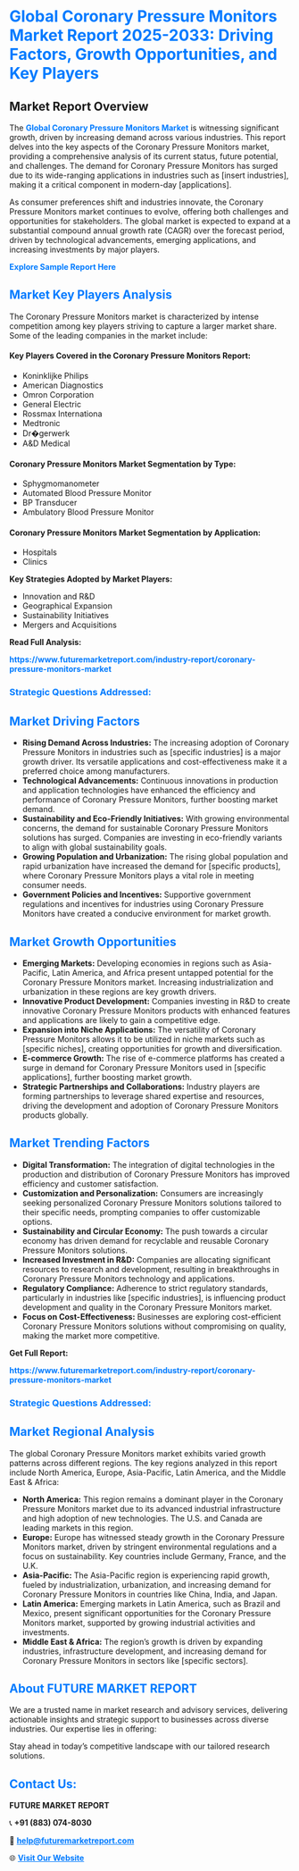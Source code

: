 <h1 style="color: #007BFF;">Global Coronary Pressure Monitors Market Report 2025-2033: Driving Factors, Growth Opportunities, and Key Players</h1>

<section id="overview">
<h2>Market Report Overview</h2>
<p>The <a href="https://www.futuremarketreport.com/industry-report/coronary-pressure-monitors-market" style="color: #007BFF; text-decoration: none;"><strong>Global Coronary Pressure Monitors Market</strong></a> is witnessing significant growth, driven by increasing demand across various industries. This report delves into the key aspects of the Coronary Pressure Monitors market, providing a comprehensive analysis of its current status, future potential, and challenges. The demand for Coronary Pressure Monitors has surged due to its wide-ranging applications in industries such as [insert industries], making it a critical component in modern-day [applications].</p>
<p>As consumer preferences shift and industries innovate, the Coronary Pressure Monitors market continues to evolve, offering both challenges and opportunities for stakeholders. The global market is expected to expand at a substantial compound annual growth rate (CAGR) over the forecast period, driven by technological advancements, emerging applications, and increasing investments by major players.</p>
</section>

<section id="overview">
<p><a href="https://www.futuremarketreport.com/request-sample/reportId=77064" style="color: #007BFF; text-decoration: none;"><strong>Explore Sample Report Here</strong></a></p>
</section>

<section id="key-players">
<h2 style="color: #007BFF;">Market Key Players Analysis</h2>
<p>The Coronary Pressure Monitors market is characterized by intense competition among key players striving to capture a larger market share. Some of the leading companies in the market include:</p>
<h4>Key Players Covered in the Coronary Pressure Monitors Report:</h4>
<ul><li>Koninklijke Philips</li><li>American Diagnostics</li><li>Omron Corporation</li><li>General Electric</li><li>Rossmax Internationa</li><li>Medtronic</li><li>Dr�gerwerk</li><li>A&amp;D Medical</li></ul>
<h4>Coronary Pressure Monitors Market Segmentation by Type:</h4>
<ul><li>Sphygmomanometer</li><li>Automated Blood Pressure Monitor</li><li>BP Transducer</li><li>Ambulatory Blood Pressure Monitor</li></ul>

<h4>Coronary Pressure Monitors Market Segmentation by Application:</h4>
<ul><li>Hospitals</li><li>Clinics</li></ul>
<p><strong>Key Strategies Adopted by Market Players:</strong></p>
<ul>
<li>Innovation and R&D</li>
<li>Geographical Expansion</li>
<li>Sustainability Initiatives</li>
<li>Mergers and Acquisitions</li>
</ul>
</section>

<section>
<p><strong>Read Full Analysis: </strong></p><a href="https://www.futuremarketreport.com/industry-report/coronary-pressure-monitors-market" style="color: #007BFF; text-decoration: none;"><strong>https://www.futuremarketreport.com/industry-report/coronary-pressure-monitors-market</strong></a>
<h3 style="color: #007BFF;">Strategic Questions Addressed:</h3>
</section>

<section id="driving-factors">
<h2 style="color: #007BFF;">Market Driving Factors</h2>
<ul>
<li><strong>Rising Demand Across Industries:</strong> The increasing adoption of Coronary Pressure Monitors in industries such as [specific industries] is a major growth driver. Its versatile applications and cost-effectiveness make it a preferred choice among manufacturers.</li>
<li><strong>Technological Advancements:</strong> Continuous innovations in production and application technologies have enhanced the efficiency and performance of Coronary Pressure Monitors, further boosting market demand.</li>
<li><strong>Sustainability and Eco-Friendly Initiatives:</strong> With growing environmental concerns, the demand for sustainable Coronary Pressure Monitors solutions has surged. Companies are investing in eco-friendly variants to align with global sustainability goals.</li>
<li><strong>Growing Population and Urbanization:</strong> The rising global population and rapid urbanization have increased the demand for [specific products], where Coronary Pressure Monitors plays a vital role in meeting consumer needs.</li>
<li><strong>Government Policies and Incentives:</strong> Supportive government regulations and incentives for industries using Coronary Pressure Monitors have created a conducive environment for market growth.</li>
</ul>
</section>

<section id="growth-opportunities">
<h2 style="color: #007BFF;">Market Growth Opportunities</h2>
<ul>
<li><strong>Emerging Markets:</strong> Developing economies in regions such as Asia-Pacific, Latin America, and Africa present untapped potential for the Coronary Pressure Monitors market. Increasing industrialization and urbanization in these regions are key growth drivers.</li>
<li><strong>Innovative Product Development:</strong> Companies investing in R&D to create innovative Coronary Pressure Monitors products with enhanced features and applications are likely to gain a competitive edge.</li>
<li><strong>Expansion into Niche Applications:</strong> The versatility of Coronary Pressure Monitors allows it to be utilized in niche markets such as [specific niches], creating opportunities for growth and diversification.</li>
<li><strong>E-commerce Growth:</strong> The rise of e-commerce platforms has created a surge in demand for Coronary Pressure Monitors used in [specific applications], further boosting market growth.</li>
<li><strong>Strategic Partnerships and Collaborations:</strong> Industry players are forming partnerships to leverage shared expertise and resources, driving the development and adoption of Coronary Pressure Monitors products globally.</li>
</ul>
</section>

<section id="trending-factors">
<h2 style="color: #007BFF;">Market Trending Factors</h2>
<ul>
<li><strong>Digital Transformation:</strong> The integration of digital technologies in the production and distribution of Coronary Pressure Monitors has improved efficiency and customer satisfaction.</li>
<li><strong>Customization and Personalization:</strong> Consumers are increasingly seeking personalized Coronary Pressure Monitors solutions tailored to their specific needs, prompting companies to offer customizable options.</li>
<li><strong>Sustainability and Circular Economy:</strong> The push towards a circular economy has driven demand for recyclable and reusable Coronary Pressure Monitors solutions.</li>
<li><strong>Increased Investment in R&D:</strong> Companies are allocating significant resources to research and development, resulting in breakthroughs in Coronary Pressure Monitors technology and applications.</li>
<li><strong>Regulatory Compliance:</strong> Adherence to strict regulatory standards, particularly in industries like [specific industries], is influencing product development and quality in the Coronary Pressure Monitors market.</li>
<li><strong>Focus on Cost-Effectiveness:</strong> Businesses are exploring cost-efficient Coronary Pressure Monitors solutions without compromising on quality, making the market more competitive.</li>
</ul>
</section>

<section>
<p><strong>Get Full Report: </strong></p><a href="https://www.futuremarketreport.com/industry-report/coronary-pressure-monitors-market" style="color: #007BFF; text-decoration: none;"><strong>https://www.futuremarketreport.com/industry-report/coronary-pressure-monitors-market</strong></a>
<h3 style="color: #007BFF;">Strategic Questions Addressed:</h3>
</section>


<section id="regional-analysis">
<h2 style="color: #007BFF;">Market Regional Analysis</h2>
<p>The global Coronary Pressure Monitors market exhibits varied growth patterns across different regions. The key regions analyzed in this report include North America, Europe, Asia-Pacific, Latin America, and the Middle East & Africa:</p>
<ul>
<li><strong>North America:</strong> This region remains a dominant player in the Coronary Pressure Monitors market due to its advanced industrial infrastructure and high adoption of new technologies. The U.S. and Canada are leading markets in this region.</li>
<li><strong>Europe:</strong> Europe has witnessed steady growth in the Coronary Pressure Monitors market, driven by stringent environmental regulations and a focus on sustainability. Key countries include Germany, France, and the U.K.</li>
<li><strong>Asia-Pacific:</strong> The Asia-Pacific region is experiencing rapid growth, fueled by industrialization, urbanization, and increasing demand for Coronary Pressure Monitors in countries like China, India, and Japan.</li>
<li><strong>Latin America:</strong> Emerging markets in Latin America, such as Brazil and Mexico, present significant opportunities for the Coronary Pressure Monitors market, supported by growing industrial activities and investments.</li>
<li><strong>Middle East & Africa:</strong> The region’s growth is driven by expanding industries, infrastructure development, and increasing demand for Coronary Pressure Monitors in sectors like [specific sectors].</li>
</ul>
</section>

<footer>
<h2 style="color: #007BFF;">About FUTURE MARKET REPORT</h2>
<p>We are a trusted name in market research and advisory services, delivering actionable insights and strategic support to businesses across diverse industries. Our expertise lies in offering:</p>

<p>Stay ahead in today’s competitive landscape with our tailored research solutions.</p>

<h2 style="color: #007BFF;">Contact Us:</h2>
<p><strong>FUTURE MARKET REPORT</strong></p>
<p>📞 <strong>+91 (883) 074-8030</strong></p>
<p>📧 <strong><a href="mailto:help@futuremarketreport.com" style="color: #007BFF;">help@futuremarketreport.com</a></strong></p>
<p>🌐 <strong><a href="https://www.futuremarketreport.com/" style="color: #007BFF;">Visit Our Website</a></strong></p>
</footer>